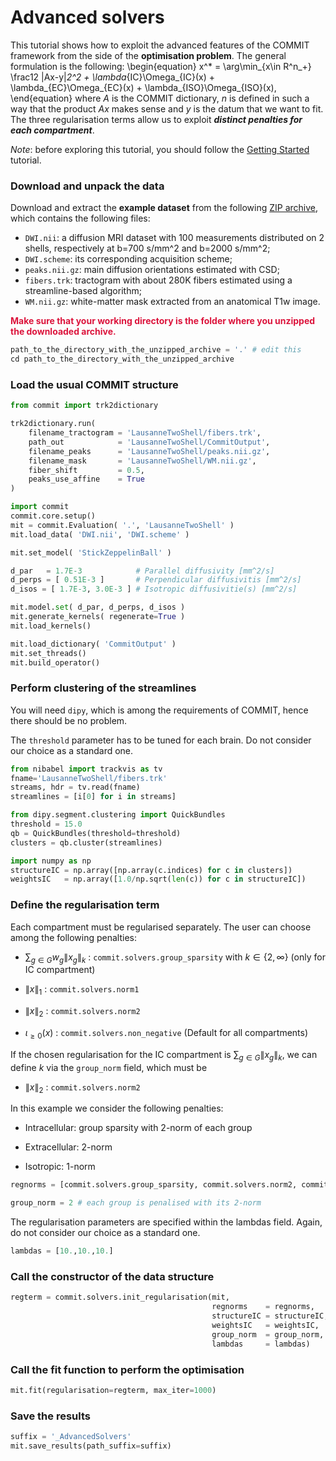 # Advanced solvers

This tutorial shows how to exploit the advanced features of the COMMIT framework from the side of the **optimisation problem**. The general formulation is the following:
\begin{equation}
x^* = \arg\min_{x\in R^n_+} \frac12 \|Ax-y\|_2^2 + \lambda_{IC}\Omega_{IC}(x) + \lambda_{EC}\Omega_{EC}(x) + \lambda_{ISO}\Omega_{ISO}(x),
\end{equation}
where $A$ is the COMMIT dictionary, $n$ is defined in such a way that the product $Ax$ makes sense and $y$ is the datum that we want to fit. The three regularisation terms allow us to exploit ***distinct penalties for each compartment***.

*Note*: before exploring this tutorial, you should follow the [Getting Started](https://github.com/daducci/COMMIT/tree/master/docs/tutorials/GettingStarted) tutorial.


### Download and unpack the data

Download and extract the **example dataset** from the following [ZIP archive](http://hardi.epfl.ch/static/data/COMMIT_demos/LausanneTwoShell.zip), which contains the following files:

- `DWI.nii`: a diffusion MRI dataset with 100 measurements distributed on 2 shells, respectively at b=700 s/mm^2 and b=2000 s/mm^2;
- `DWI.scheme`: its corresponding acquisition scheme;
- `peaks.nii.gz`: main diffusion orientations estimated with CSD;
- `fibers.trk`: tractogram with about 280K fibers estimated using a streamline-based algorithm;
- `WM.nii.gz`: white-matter mask extracted from an anatomical T1w image.


<span style="color:crimson">**Make sure that your working directory is the folder where you unzipped the downloaded archive.**</span>


```python
path_to_the_directory_with_the_unzipped_archive = '.' # edit this
cd path_to_the_directory_with_the_unzipped_archive
```

### Load the usual COMMIT structure


```python
from commit import trk2dictionary

trk2dictionary.run(
    filename_tractogram = 'LausanneTwoShell/fibers.trk',
    path_out            = 'LausanneTwoShell/CommitOutput',
    filename_peaks      = 'LausanneTwoShell/peaks.nii.gz',
    filename_mask       = 'LausanneTwoShell/WM.nii.gz',
    fiber_shift         = 0.5,
    peaks_use_affine    = True
)

import commit
commit.core.setup() 
mit = commit.Evaluation( '.', 'LausanneTwoShell' )
mit.load_data( 'DWI.nii', 'DWI.scheme' )

mit.set_model( 'StickZeppelinBall' )

d_par   = 1.7E-3            # Parallel diffusivity [mm^2/s]
d_perps = [ 0.51E-3 ]       # Perpendicular diffusivitis [mm^2/s]
d_isos = [ 1.7E-3, 3.0E-3 ] # Isotropic diffusivitie(s) [mm^2/s]

mit.model.set( d_par, d_perps, d_isos )
mit.generate_kernels( regenerate=True )
mit.load_kernels()

mit.load_dictionary( 'CommitOutput' )
mit.set_threads()
mit.build_operator()
```

### Perform clustering of the streamlines

You will need `dipy`, which is among the requirements of COMMIT, hence there should be no problem.

The `threshold` parameter has to be tuned for each brain. Do not consider our choice as a standard one.


```python
from nibabel import trackvis as tv
fname='LausanneTwoShell/fibers.trk'
streams, hdr = tv.read(fname)
streamlines = [i[0] for i in streams]

from dipy.segment.clustering import QuickBundles
threshold = 15.0
qb = QuickBundles(threshold=threshold)
clusters = qb.cluster(streamlines)

import numpy as np
structureIC = np.array([np.array(c.indices) for c in clusters])
weightsIC   = np.array([1.0/np.sqrt(len(c)) for c in structureIC])
```

### Define the regularisation term
Each compartment must be regularised separately. The user can choose among the following penalties:

- $\sum_{g\in G}w_g\|x_g\|_k$ : `commit.solvers.group_sparsity` with $k\in \{2, \infty\}$ (only for IC compartment)

- $\|x\|_1$ : `commit.solvers.norm1`

- $\|x\|_2$ : `commit.solvers.norm2`

- $\iota_{\ge 0}(x)$ : `commit.solvers.non_negative` (Default for all compartments)

If the chosen regularisation for the IC compartment is $\sum_{g\in G}\|x_g\|_k$, we can define $k$ via the `group_norm` field, which must be

- $\|x\|_2$ : `commit.solvers.norm2`

In this example we consider the following penalties:

- Intracellular: group sparsity with 2-norm of each group

- Extracellular: 2-norm

- Isotropic: 1-norm


```python
regnorms = [commit.solvers.group_sparsity, commit.solvers.norm2, commit.solvers.norm1]

group_norm = 2 # each group is penalised with its 2-norm
```

The regularisation parameters are specified within the lambdas field. Again, do not consider our choice as a standard one.


```python
lambdas = [10.,10.,10.]
```

### Call the constructor of the data structure


```python
regterm = commit.solvers.init_regularisation(mit,
                                             regnorms    = regnorms,
                                             structureIC = structureIC,
                                             weightsIC   = weightsIC,
                                             group_norm  = group_norm,
                                             lambdas     = lambdas)
```

### Call the fit function to perform the optimisation


```python
mit.fit(regularisation=regterm, max_iter=1000)
```

### Save the results


```python
suffix = '_AdvancedSolvers'
mit.save_results(path_suffix=suffix)
```
